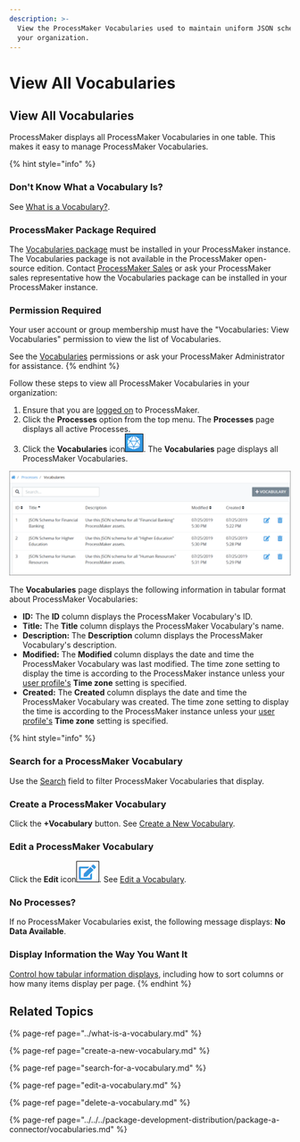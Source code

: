 ```yaml
---
description: >-
  View the ProcessMaker Vocabularies used to maintain uniform JSON schemas in
  your organization.
---
```


# View All Vocabularies

## View All Vocabularies

ProcessMaker displays all ProcessMaker Vocabularies in one table. This makes it easy to manage ProcessMaker Vocabularies.

{% hint style="info" %}
### Don't Know What a Vocabulary Is?

See [What is a Vocabulary?](../what-is-a-vocabulary.md).

### ProcessMaker Package Required

The [Vocabularies package](../../../package-development-distribution/package-a-connector/vocabularies.md) must be installed in your ProcessMaker instance. The Vocabularies package is not available in the ProcessMaker open-source edition. Contact [ProcessMaker Sales](mailto:sales@processmaker.com) or ask your ProcessMaker sales representative how the Vocabularies package can be installed in your ProcessMaker instance.

### Permission Required

Your user account or group membership must have the "Vocabularies: View Vocabularies" permission to view the list of Vocabularies.

See the [Vocabularies](../../../processmaker-administration/permission-descriptions-for-users-and-groups.md#vocabularies) permissions or ask your ProcessMaker Administrator for assistance.
{% endhint %}

Follow these steps to view all ProcessMaker Vocabularies in your organization:

1. Ensure that you are [logged on](../../../using-processmaker/log-in.md#log-in) to ProcessMaker.
2. Click the **Processes** option from the top menu. The **Processes** page displays all active Processes.
3. Click the **Vocabularies** icon![](../../../.gitbook/assets/vocabularies-icon-processes.png). The **Vocabularies** page displays all ProcessMaker Vocabularies.

![&quot;Vocabularies&quot; page displays all ProcessMaker Vocabularies in your organization](../../../.gitbook/assets/vocabularies-page-processes.png)

The **Vocabularies** page displays the following information in tabular format about ProcessMaker Vocabularies:

* **ID:** The **ID** column displays the ProcessMaker Vocabulary's ID.
* **Title:** The **Title** column displays the ProcessMaker Vocabulary's name.
* **Description:** The **Description** column displays the ProcessMaker Vocabulary's description.
* **Modified:** The **Modified** column displays the date and time the ProcessMaker Vocabulary was last modified. The time zone setting to display the time is according to the ProcessMaker instance unless your [user profile's](../../../using-processmaker/profile-settings.md#change-your-profile-settings) **Time zone** setting is specified.
* **Created:** The **Created** column displays the date and time the ProcessMaker Vocabulary was created. The time zone setting to display the time is according to the ProcessMaker instance unless your [user profile's](../../../using-processmaker/profile-settings.md#change-your-profile-settings) **Time zone** setting is specified.

{% hint style="info" %}
### Search for a ProcessMaker Vocabulary

Use the [Search](search-for-a-vocabulary.md) field to filter ProcessMaker Vocabularies that display.

### Create a ProcessMaker Vocabulary

Click the **+Vocabulary** button. See [Create a New Vocabulary](create-a-new-vocabulary.md).

### Edit a ProcessMaker Vocabulary

Click the **Edit** icon![](../../../.gitbook/assets/edit-icon.png). See [Edit a Vocabulary](edit-a-vocabulary.md).

### No Processes?

If no ProcessMaker Vocabularies exist, the following message displays: **No Data Available**.

### Display Information the Way You Want It

[Control how tabular information displays](../../../using-processmaker/control-how-requests-display-in-a-tab.md), including how to sort columns or how many items display per page.
{% endhint %}

## Related Topics

{% page-ref page="../what-is-a-vocabulary.md" %}

{% page-ref page="create-a-new-vocabulary.md" %}

{% page-ref page="search-for-a-vocabulary.md" %}

{% page-ref page="edit-a-vocabulary.md" %}

{% page-ref page="delete-a-vocabulary.md" %}

{% page-ref page="../../../package-development-distribution/package-a-connector/vocabularies.md" %}

